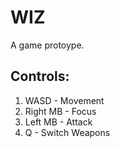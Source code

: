 # WIZ
A game protoype.

## Controls: 
  1. WASD - Movement 
  2. Right MB - Focus 
  3. Left MB - Attack  
  4. Q - Switch Weapons
